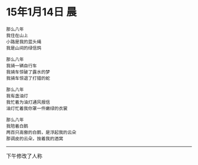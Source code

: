 # 15年1月14日 晨


	那么八年
	我住在山上
	小路是我的蓝头绳
	我是山间的绿信鸽
	
	那么八年
	我骑一辆自行车
	我骑车惊破了露水的梦
	我骑车惊退了打猎的蛇
	
	那么八年
	我有盏油灯
	我忙着为油灯通风报信
	油灯忙着我你罩一件嫩绿的衣裳
	
	那么八年
	我陪着白鹅
	两百只高傲的白鹅，是浮起我的云朵
	那调皮的云朵，按着我的酒窝


---
下午修改了人称